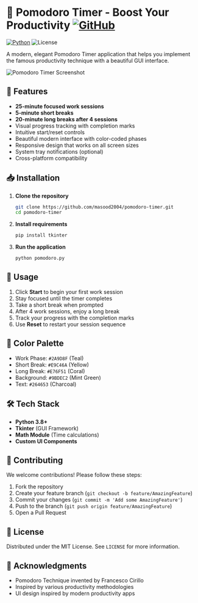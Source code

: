 # 🍅 Pomodoro Timer - Boost Your Productivity [![GitHub](https://img.shields.io/github/stars/masood2004/pomodoro-timer?style=social)](https://github.com/masood2004/pomodoro-timer)

[![Python](https://img.shields.io/badge/Python-3.8%2B-blue)](https://www.python.org/)
![License](https://img.shields.io/badge/License-MIT-green)

A modern, elegant Pomodoro Timer application that helps you implement the famous productivity technique with a beautiful GUI interface.

![Pomodoro Timer Screenshot](https://github.com/masood2004/pomodoro-timer/images/Screenshot.png)

## 🌟 Features

- **25-minute focused work sessions**
- **5-minute short breaks**
- **20-minute long breaks after 4 sessions**
- Visual progress tracking with completion marks
- Intuitive start/reset controls
- Beautiful modern interface with color-coded phases
- Responsive design that works on all screen sizes
- System tray notifications (optional)
- Cross-platform compatibility

## 📥 Installation

1. **Clone the repository**
   ```bash
   git clone https://github.com/masood2004/pomodoro-timer.git
   cd pomodoro-timer
   ```

2. **Install requirements**
   ```bash
   pip install tkinter
   ```

3. **Run the application**
   ```bash
   python pomodoro.py
   ```

## 🚀 Usage

1. Click **Start** to begin your first work session
2. Stay focused until the timer completes
3. Take a short break when prompted
4. After 4 work sessions, enjoy a long break
5. Track your progress with the completion marks
6. Use **Reset** to restart your session sequence

## 🎨 Color Palette

- Work Phase: `#2A9D8F` (Teal)
- Short Break: `#E9C46A` (Yellow)
- Long Break: `#E76F51` (Coral)
- Background: `#9BDEC2` (Mint Green)
- Text: `#264653` (Charcoal)

## 🛠️ Tech Stack

- **Python 3.8+**
- **Tkinter** (GUI Framework)
- **Math Module** (Time calculations)
- **Custom UI Components**

## 🤝 Contributing

We welcome contributions! Please follow these steps:

1. Fork the repository
2. Create your feature branch (`git checkout -b feature/AmazingFeature`)
3. Commit your changes (`git commit -m 'Add some AmazingFeature'`)
4. Push to the branch (`git push origin feature/AmazingFeature`)
5. Open a Pull Request

## 📜 License

Distributed under the MIT License. See `LICENSE` for more information.

## 🙏 Acknowledgments

- Pomodoro Technique invented by Francesco Cirillo
- Inspired by various productivity methodologies
- UI design inspired by modern productivity apps
